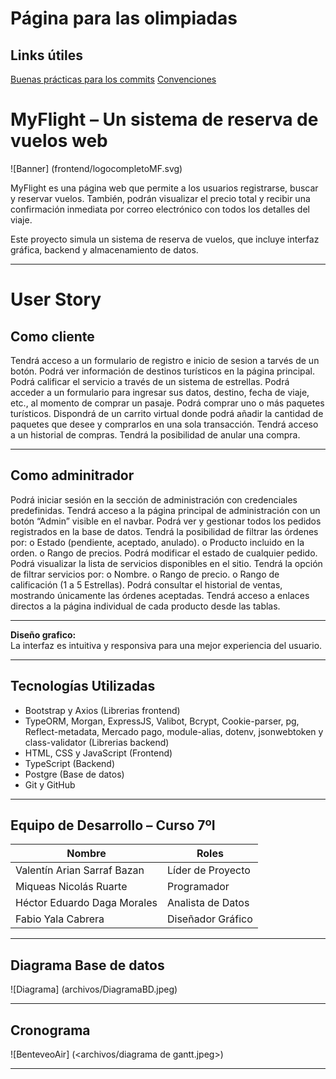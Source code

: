 ﻿# Página para las olimpiadas

## Links útiles

[Buenas prácticas para los commits](https://github.com/nicolasRuarte/olimpiadas-fvhn/blob/main/archivos/buenas-practicas-commits.md)
[Convenciones](https://github.com/nicolasRuarte/olimpiadas-fvhn/blob/main/archivos/convenciones.md)

# MyFlight – Un sistema de reserva de vuelos web

![Banner] (frontend/logocompletoMF.svg)


MyFlight es una página web que permite a los usuarios registrarse, buscar y reservar vuelos. También, podrán visualizar el precio total y recibir una confirmación inmediata por correo electrónico con todos los detalles del viaje.

Este proyecto simula un sistema de reserva de vuelos, que incluye interfaz gráfica, backend y almacenamiento de datos.

---

# User Story

## Como cliente
Tendrá acceso a un formulario de registro e inicio de sesion a tarvés de un botón.
Podrá ver información de destinos turísticos en la página principal.
Podrá calificar el servicio a través de un sistema de estrellas.
Podrá acceder a un formulario para ingresar sus datos, destino, fecha de viaje, etc., al momento de comprar un pasaje.
Podrá comprar uno o más paquetes turísticos.
Dispondrá de un carrito virtual donde podrá añadir la cantidad de paquetes que desee y comprarlos en una sola transacción.
Tendrá acceso a un historial de compras.
Tendrá la posibilidad de anular una compra.

---

## Como adminitrador
Podrá iniciar sesión en la sección de administración con credenciales predefinidas.
Tendrá acceso a la página principal de administración con un botón “Admin” visible en el navbar.
Podrá ver y gestionar todos los pedidos registrados en la base de datos.
Tendrá la posibilidad de filtrar las órdenes por:
o	Estado (pendiente, aceptado, anulado).
o	Producto incluido en la orden.
o	Rango de precios.
Podrá modificar el estado de cualquier pedido.
Podrá visualizar la lista de servicios disponibles en el sitio.
Tendrá la opción de filtrar servicios por:
o	Nombre.
o	Rango de precio.
o	Rango de calificación (1 a 5 Estrellas).
Podrá consultar el historial de ventas, mostrando únicamente las órdenes aceptadas.
Tendrá acceso a enlaces directos a la página individual de cada producto desde las tablas.

---

**Diseño grafico:**  
La interfaz es intuitiva y responsiva para una mejor experiencia del usuario.  

---

## Tecnologías Utilizadas
- Bootstrap y Axios (Librerias frontend)
- TypeORM, Morgan, ExpressJS, Valibot, Bcrypt, Cookie-parser, pg, Reflect-metadata, Mercado pago, module-alias, dotenv, jsonwebtoken y class-validator (Librerias backend)
- HTML, CSS y JavaScript (Frontend)
- TypeScript (Backend)
- Postgre (Base de datos)
- Git y GitHub 

---

## Equipo de Desarrollo – Curso 7ºI

| Nombre                                | Roles                 |
|---------------------------------------|-----------------------|
| Valentín Arian Sarraf Bazan           | Líder de Proyecto     |
| Miqueas Nicolás Ruarte                | Programador           |
| Héctor Eduardo Daga Morales           | Analista de Datos     |
| Fabio Yala Cabrera                    | Diseñador Gráfico     |

---

## Diagrama Base de datos

![Diagrama] (archivos/DiagramaBD.jpeg)

---

## Cronograma 

![BenteveoAir] (<archivos/diagrama de gantt.jpeg>)

---